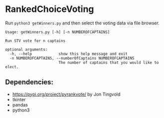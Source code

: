 # RankedChoiceVoting

Run `python3 getWinners.py` and then select the voting data via file browser.

```
Usage: getWinners.py [-h] [-n NUMBEROFCAPTAINS]

Run STV vote for n captains

optional arguments:
  -h, --help            show this help message and exit
  -n NUMBEROFCAPTAINS, --numberOfCaptains NUMBEROFCAPTAINS
                        The number of captains that you would like to elect.
```

## Dependencies:
- https://pypi.org/project/pyrankvote/ by Jon Tingvold
- tkinter
- pandas
- python3
